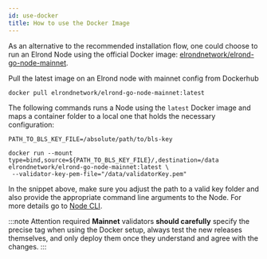 ```yaml
---
id: use-docker
title: How to use the Docker Image
---
```


As an alternative to the recommended installation flow, one could choose to run an Elrond Node using the official Docker image: [elrondnetwork/elrond-go-node-mainnet](https://hub.docker.com/r/elrondnetwork/elrond-go-node-mainnet).

Pull the latest image on an Elrond node with mainnet config from Dockerhub
```
docker pull elrondnetwork/elrond-go-node-mainnet:latest
```

The following commands runs a Node using the `latest` Docker image and maps a container folder to a local one that holds the necessary configuration:

```
PATH_TO_BLS_KEY_FILE=/absolute/path/to/bls-key

docker run --mount type=bind,source=${PATH_TO_BLS_KEY_FILE}/,destination=/data elrondnetwork/elrond-go-node-mainnet:latest \
 --validator-key-pem-file="/data/validatorKey.pem"
```

In the snippet above, make sure you adjust the path to a valid key folder and also provide the appropriate command line arguments to the Node. For more details go to [Node CLI](/validators/node-cli).

:::note Attention required
**Mainnet** validators **should carefully** specify the precise tag when using the Docker setup, always test the new releases themselves, and only deploy them once they understand and agree with the changes.
:::
